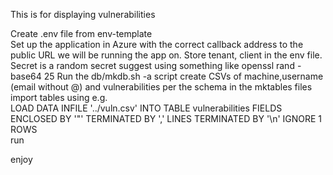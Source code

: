 This is for displaying vulnerabilities  

Create .env file from env-template  
Set up the application in Azure with the correct callback address to the public URL we will be running the app on. Store tenant, client in the env file.  Secret is a random secret suggest using something like openssl rand -base64 25
Run the db/mkdb.sh -a script
create CSVs of machine,username (email without @) and vulnerabilities per the schema in the mktables files  
import tables using e.g.  
 LOAD DATA INFILE '../vuln.csv' INTO TABLE vulnerabilities FIELDS ENCLOSED BY '"' TERMINATED BY ',' LINES TERMINATED BY '\n' IGNORE 1 ROWS  
run  

enjoy  
